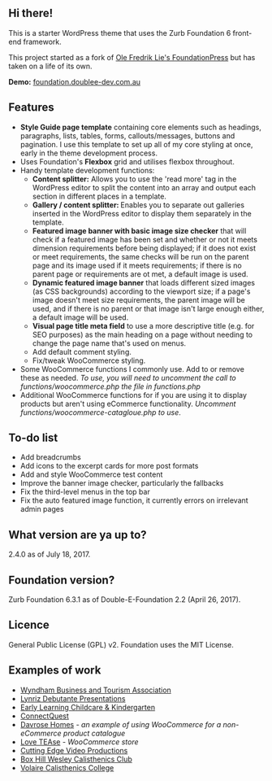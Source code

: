 ## Hi there!

<p>This is a starter WordPress theme that uses the Zurb Foundation 6 front-end framework.</p>

<p>This project started as a fork of <a href="https://github.com/olefredrik">Ole Fredrik Lie's FoundationPress</a> but has taken on a life of its own.</p>

<p><strong>Demo:</strong> <a href="http://foundation.doublee-dev.com.au">foundation.doublee-dev.com.au</a></p>

## Features 

<ul>
	<li><strong>Style Guide page template</strong> containing core elements such as headings, paragraphs, lists, tables, forms, callouts/messages, buttons and pagination. I use this template to set up all of my core styling at once, early in the theme development process.</li>
	<li>Uses Foundation's <strong>Flexbox</strong> grid and utilises flexbox throughout.</li>
	<li>Handy template development functions:
		<ul>
			<li><strong>Content splitter:</strong> Allows you to use the 'read more' tag in the WordPress editor to split the content into an array and output each section in different places in a template.</li>
			<li><strong>Gallery / content splitter: </strong> Enables you to separate out galleries inserted in the WordPress editor to display them separately in the template.</li>
			<li><strong>Featured image banner with basic image size checker</strong> that will check if a featured image has been set and whether or not it meets dimension requirements before being displayed; if it does not exist or meet requirements, the same checks will be run on the parent page and its image used if it meets requirements; if there is no parent page or requirements are ot met, a default image is used.</li>
			<li><strong>Dynamic featured image banner</strong> that loads different sized images (as CSS backgrounds) according to the viewport size; if a page's image doesn't meet size requirements, the parent image will be used, and if there is no parent or that image isn't large enough either, a default image will be used.</li>
			<li><strong>Visual page title meta field</strong> to use a more descriptive title (e.g. for SEO purposes) as the main heading on a page without needing to change the page name that's used on menus.</li>
			<li>Add default comment styling.</li>
			<li>Fix/tweak WooCommerce styling.</li>
		</ul>
	</li>
	<li>Some WooCommerce functions I commonly use. Add to or remove these as needed. <em>To use, you will need to uncomment the call to functions/woocommerce.php the file in functions.php</em></li>
	<li>Additional WooCommerce functions for if you are using it to display products but aren't using eCommerce functionality. <em>Uncomment functions/woocommerce-catagloue.php to use</em>.</li>
</ul>

## To-do list ##

<ul>
	<li>Add breadcrumbs</li>
	<li>Add icons to the excerpt cards for more post formats</li>
	<li>Add and style WooCommerce test content</li>
	<li>Improve the banner image checker, particularly the fallbacks</li>
	<li>Fix the third-level menus in the top bar</li>
	<li>Fix the auto featured image function, it currently errors on irrelevant admin pages</li>
</ul>

## What version are ya up to?

<p>2.4.0 as of July 18, 2017.</p>

## Foundation version?

<p>Zurb Foundation 6.3.1 as of Double-E-Foundation 2.2 (April 26, 2017).</p>

## Licence

<p>General Public License (GPL) v2. Foundation uses the MIT License.</p>

## Examples of work
<ul>
	<li><a href="http://www.wyndhambusinessandtourism.org.au">Wyndham Business and Tourism Association</a></li>
	<li><a href="http://www.lynrizdebs.com.au">Lynriz Debutante Presentations</a></li>
	<li><a href="http://www.elcck.com.au">Early Learning Childcare &amp; Kindergarten</a></li>
	<li><a href="http://www.connectquest.com.au">ConnectQuest</a></li>
	<li><a href="http://www.davrose.com.au">Davrose Homes</a> <em>- an example of using WooCommerce for a non-eCommerce product catalogue</em></li>
	<li><a href="https://www.lovetease.com.au">Love TEAse</a> <em>- WooCommerce store</em></li>
	<li><a href="http://www.cuttingedgevideo.com.au">Cutting Edge Video Productions</a></li>
	<li><a href="http://www.bhwcc.org.au">Box Hill Wesley Calisthenics Club</a></li>
	<li><a href="http://www.volairecalisthenics.com.au">Volaire Calisthenics College</a></li>
</ul>